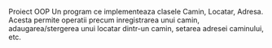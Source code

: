 Proiect OOP
Un program ce implementeaza clasele Camin, Locatar, Adresa. Acesta permite operatii precum inregistrarea unui camin, adaugarea/stergerea unui locatar dintr-un camin, setarea adresei caminului, etc.
